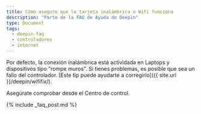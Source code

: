 ```yaml
---
title: Cómo aseguro que la tarjeta inalámbrica o Wifi funciona
description: "Parte de la FAQ de Ayuda de Deepin"
type: Document
tags:
  - deepin-faq
  - controladores
  - internet
---
```


Por defecto, la conexión inalámbrica está actividada en Laptops y dispositivos tipo "rompe muros". Si tienes problemas, es posible que sea un fallo del controlador. [Este tip puede ayudarte a corregirlo]({{ site.url }}/deepin/wififix/).

Asegúrate comprobar desde el Centro de control.

{% include _faq_post.md %}
